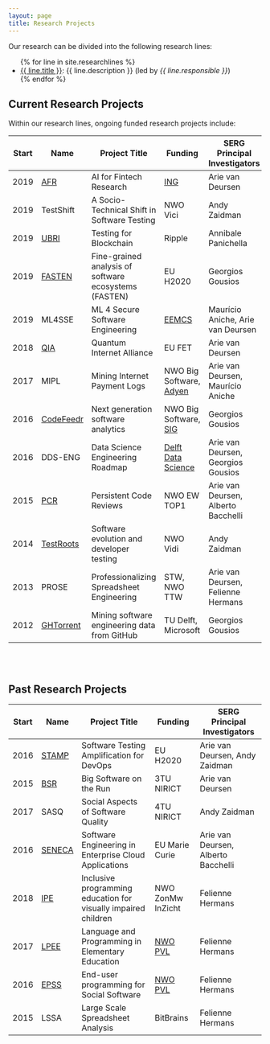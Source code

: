 ```yaml
---
layout: page
title: Research Projects
---
```


Our research can be divided into the following research lines:

<ul>
{% for line in site.researchlines %}
	<li><a href="{{ line.url }}">{{ line.title }}</a>: {{ line.description }}  (led by <i>{{ line.responsible }}</i>)</li>
{% endfor %}
</ul>

## Current Research Projects

Within our research lines, ongoing funded research projects include:

Start | Name | Project Title | Funding | SERG Principal Investigators
------|------|---------------|---------|------------------------
2019  | [AFR](https://se.ewi.tudelft.nl/ai4fintech/)  | AI for Fintech Research | [ING](https://www.ing.com/Home.htm)  | Arie van Deursen
2019  | TestShift | A Socio-Technical Shift in Software Testing | NWO Vici | Andy Zaidman |
2019  | [UBRI](https://ubri.ripple.com) | Testing for Blockchain | Ripple | Annibale Panichella
2019  | [FASTEN](http://gousios.org/blog/Introducing-Fasten.html) | Fine-grained analysis of software ecosystems (FASTEN) | EU H2020 | Georgios Gousios
2019  | ML4SSE  | ML 4 Secure Software Engineering | [EEMCS](https://www.tudelft.nl/en/eemcs/) | Maurício Aniche, Arie van Deursen
2018  | [QIA](http://quantum-internet.team/)  | Quantum Internet Alliance | EU FET | Arie van Deursen
2017  | MIPL | Mining Internet Payment Logs | NWO Big Software, [Adyen](https://www.adyen.com) | Arie van Deursen, Maurício Aniche
2016  | [CodeFeedr](https://codefeedr.github.io) | Next generation software analytics | NWO Big Software, [SIG](https://www.sig.eu/) | Georgios Gousios
2016  | DDS-ENG | Data Science Engineering Roadmap | [Delft Data Science](https://www.tudelft.nl/en/eemcs/cooperation/delft-data-science/) | Arie van Deursen, Georgios Gousios
2015  | [PCR](https://www.nwo.nl/en/research-and-results/research-projects/i/54/12454.html) | Persistent Code Reviews | NWO EW TOP1 | Arie van Deursen, Alberto Bacchelli
2014  | [TestRoots](https://testroots.org/) | Software evolution and developer testing | NWO Vidi | Andy Zaidman
2013  | PROSE | Professionalizing Spreadsheet Engineering | STW, NWO TTW | Arie van Deursen, Felienne Hermans
2012  | [GHTorrent](https://ghtorrent.org) | Mining software engineering data from GitHub | TU Delft, Microsoft | Georgios Gousios

<br/>
<br/>

## Past Research Projects

Start | Name | Project Title | Funding | SERG Principal Investigators
------|------|---------------|---------|------------------------
2016  | [STAMP](https://www.stamp-project.eu) | Software Testing Amplification for DevOps | EU H2020 | Arie van Deursen, Andy Zaidman
2015  | [BSR](http://www.3tu-bsr.nl) | Big Software on the Run | 3TU NIRICT| Arie van Deursen
2017  | SASQ | Social Aspects of Software Quality | 4TU NIRICT | Andy Zaidman
2016  | [SENECA](https://senecaproject.github.io) | Software Engineering in Enterprise Cloud Applications | EU Marie Curie | Arie van Deursen, Alberto Bacchelli
2018  | [IPE](http://www.felienne.com/archives/6004) | Inclusive programming education for visually impaired children | NWO ZonMw InZicht | Felienne Hermans
2017  | [LPEE](https://www.nwo.nl/onderzoek-en-resultaten/programmas/promotiebeurs+voor+leraren/toekenningen+2017-2) | Language and Programming in Elementary Education | [NWO PVL](https://www.nwo.nl/onderzoek-en-resultaten/programmas/promotiebeurs+voor+leraren) | Felienne Hermans
2016  | [EPSS](https://www.nwo.nl/onderzoek-en-resultaten/programmas/promotiebeurs+voor+leraren/toekenningen+2016-1) | End-user programming for Social Software | [NWO PVL](https://www.nwo.nl/onderzoek-en-resultaten/programmas/promotiebeurs+voor+leraren) | Felienne Hermans
2015  | LSSA | Large Scale Spreadsheet Analysis | BitBrains | Felienne Hermans

